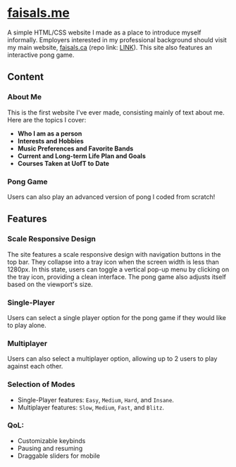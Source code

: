 # [faisals.me](http://faisals.me)

A simple HTML/CSS website I made as a place to introduce myself informally. Employers interested in my professional background should visit my main website, [faisals.ca](https://faisals.ca) (repo link: [LINK](#)). This site also features an interactive pong game.

## Content

### About Me
This is the first website I've ever made, consisting mainly of text about me. Here are the topics I cover:

- **Who I am as a person**
- **Interests and Hobbies**
- **Music Preferences and Favorite Bands**
- **Current and Long-term Life Plan and Goals**
- **Courses Taken at UofT to Date**

### Pong Game
Users can also play an advanced version of pong I coded from scratch! 


## Features

### Scale Responsive Design
The site features a scale responsive design with navigation buttons in the top bar. They collapse into a tray icon when the screen width is less than 1280px. In this state, users can toggle a vertical pop-up menu by clicking on the tray icon, providing a clean interface. The pong game also adjusts itself based on the viewport's size.

### Single-Player
Users can select a single player option for the pong game if they would like to play alone.

### Multiplayer
Users can also select a multiplayer option, allowing up to 2 users to play against each other.

### Selection of Modes
- Single-Player features: `Easy`, `Medium`, `Hard`, and `Insane`.
- Multiplayer features: `Slow`, `Medium`, `Fast`, and `Blitz`.

### QoL:
- Customizable keybinds
- Pausing and resuming
- Draggable sliders for mobile
